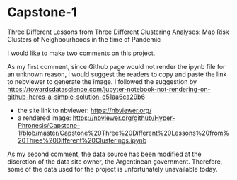 # Capstone-1
Three Different Lessons from Three Different Clustering Analyses: Map Risk Clusters of Neighbourhoods in the time of Pandemic

I would like to make two comments on this project.

As my first comment, since Github page would not render the ipynb file for an unknown reason, I would suggest the readers to copy and paste the link to nebviewer to generate the image. I followed the suggestion by https://towardsdatascience.com/jupyter-notebook-not-rendering-on-github-heres-a-simple-solution-e51aa6ca29b6 

 - the site link to nbviewer: https://nbviewer.org/
 - a rendered image: https://nbviewer.org/github/Hyper-Phronesis/Capstone-1/blob/master/Capstone%20Three%20Different%20Lessons%20from%20Three%20Different%20Clusterings.ipynb

As my second comment, the data source has been modified at the discretion of the data site owner, the Argentinean government. Therefore, some of the data used for the project is unfortunately unavailable today.
